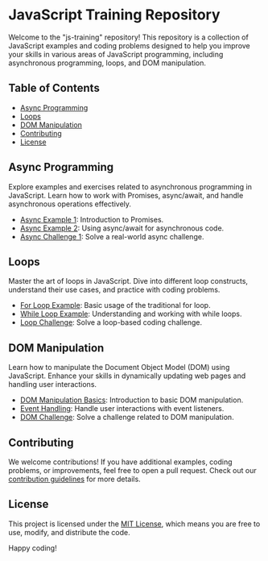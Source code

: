 # JavaScript Training Repository

Welcome to the "js-training" repository! This repository is a collection of JavaScript examples and coding problems designed to help you improve your skills in various areas of JavaScript programming, including asynchronous programming, loops, and DOM manipulation.

## Table of Contents

- [Async Programming](#async-programming)
- [Loops](#loops)
- [DOM Manipulation](#dom-manipulation)
- [Contributing](#contributing)
- [License](#license)

## Async Programming

Explore examples and exercises related to asynchronous programming in JavaScript. Learn how to work with Promises, async/await, and handle asynchronous operations effectively.

- [Async Example 1](async-examples/example1.js): Introduction to Promises.
- [Async Example 2](async-examples/example2.js): Using async/await for asynchronous code.
- [Async Challenge 1](async-challenges/challenge1.js): Solve a real-world async challenge.

## Loops

Master the art of loops in JavaScript. Dive into different loop constructs, understand their use cases, and practice with coding problems.

- [For Loop Example](loop-examples/for-loop.js): Basic usage of the traditional for loop.
- [While Loop Example](loop-examples/while-loop.js): Understanding and working with while loops.
- [Loop Challenge](loop-challenges/challenge.js): Solve a loop-based coding challenge.

## DOM Manipulation

Learn how to manipulate the Document Object Model (DOM) using JavaScript. Enhance your skills in dynamically updating web pages and handling user interactions.

- [DOM Manipulation Basics](dom-examples/dom-basics.js): Introduction to basic DOM manipulation.
- [Event Handling](dom-examples/event-handling.js): Handle user interactions with event listeners.
- [DOM Challenge](dom-challenges/challenge.js): Solve a challenge related to DOM manipulation.

## Contributing

We welcome contributions! If you have additional examples, coding problems, or improvements, feel free to open a pull request. Check out our [contribution guidelines](CONTRIBUTING.md) for more details.

## License

This project is licensed under the [MIT License](LICENSE), which means you are free to use, modify, and distribute the code.

Happy coding!
